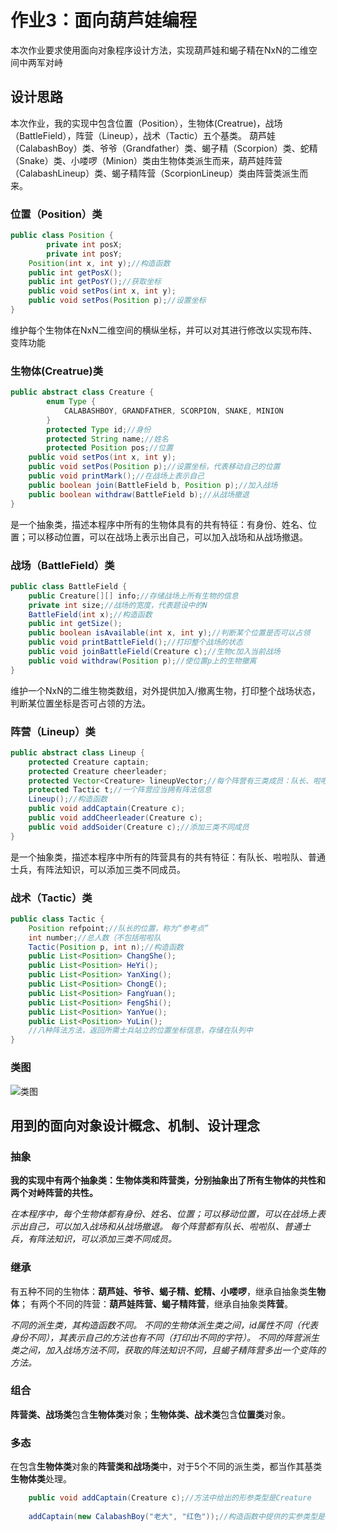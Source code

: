 # 作业3：面向葫芦娃编程
本次作业要求使用面向对象程序设计方法，实现葫芦娃和蝎子精在NxN的二维空间中两军对峙

## 设计思路
本次作业，我的实现中包含位置（Position），生物体(Creatrue)，战场（BattleField），阵营（Lineup），战术（Tactic）五个基类。
葫芦娃（CalabashBoy）类、爷爷（Grandfather）类、蝎子精（Scorpion）类、蛇精（Snake）类、小喽啰（Minion）类由生物体类派生而来，葫芦娃阵营（CalabashLineup）类、蝎子精阵营（ScorpionLineup）类由阵营类派生而来。
### 位置（Position）类
```Java
public class Position {
        private int posX;
        private int posY;
	Position(int x, int y);//构造函数
	public int getPosX();
	public int getPosY();//获取坐标
	public void setPos(int x, int y);
	public void setPos(Position p);//设置坐标
}
```
维护每个生物体在NxN二维空间的横纵坐标，并可以对其进行修改以实现布阵、变阵功能

### 生物体(Creatrue)类
```Java
public abstract class Creature {
    	enum Type {
        	CALABASHBOY, GRANDFATHER, SCORPION, SNAKE, MINION
    	}
    	protected Type id;//身份
    	protected String name;//姓名
    	protected Position pos;//位置
	public void setPos(int x, int y);
	public void setPos(Position p);//设置坐标，代表移动自己的位置
	public void printMark();//在战场上表示自己
	public boolean join(BattleField b, Position p);//加入战场
	public boolean withdraw(BattleField b);//从战场撤退
}
```
是一个抽象类，描述本程序中所有的生物体具有的共有特征：有身份、姓名、位置；可以移动位置，可以在战场上表示出自己，可以加入战场和从战场撤退。

### 战场（BattleField）类
```Java
public class BattleField {
	public Creature[][] info;//存储战场上所有生物的信息
	private int size;//战场的宽度，代表题设中的N
	BattleField(int x);//构造函数
	public int getSize();
	public boolean isAvailable(int x, int y);//判断某个位置是否可以占领
	public void printBattleField();//打印整个战场的状态
	public void joinBattleField(Creature c);//生物c加入当前战场
	public void withdraw(Position p);//使位置p上的生物撤离
}

```
维护一个NxN的二维生物类数组，对外提供加入/撤离生物，打印整个战场状态，判断某位置坐标是否可占领的方法。

### 阵营（Lineup）类
```Java
public abstract class Lineup {
	protected Creature captain;
	protected Creature cheerleader;
	protected Vector<Creature> lineupVector;//每个阵营有三类成员：队长、啦啦队、普通士兵
	protected Tactic t;//一个阵营应当拥有阵法信息
	Lineup();//构造函数
	public void addCaptain(Creature c);
	public void addCheerleader(Creature c);
	public void addSoider(Creature c);//添加三类不同成员
}
```
是一个抽象类，描述本程序中所有的阵营具有的共有特征：有队长、啦啦队、普通士兵，有阵法知识，可以添加三类不同成员。

### 战术（Tactic）类
```Java
public class Tactic {
	Position refpoint;//队长的位置，称为“参考点”
	int number;//总人数（不包括啦啦队
	Tactic(Position p, int n);//构造函数
	public List<Position> ChangShe();
	public List<Position> HeYi();
	public List<Position> YanXing();
	public List<Position> ChongE();
	public List<Position> FangYuan();
	public List<Position> FengShi();
	public List<Position> YanYue();
	public List<Position> YuLin();
	//八种阵法方法，返回所需士兵站立的位置坐标信息，存储在队列中
}

```
### 类图
![类图](http://www.plantuml.com/plantuml/png/XPBDRi8m383lUGgV4TNkQ0TInWyQ50HSTZHj9hAb2KfS8RJjtLUHLCsYIUM4FpkE_QLJHsYfgHKh5Je7U-CaIQCPdXrPB0aydrc1r5Z1GeWAp-WkkRa7ihIegtUaYx2174jZhsshBjJusHtVIjqdSYHIOY65gW8vOKcoJ4VOI2sQQpA0XycD0JAXcnfEzwk0BmRXD-CRdlFZAj-zZM5vuCNBWfzMyyCOZhFTOR_U5Us_Wh_Enx1T5st8VXZhjWUJPO-6FHcrf9C64q0721KIGYtgix0iCWNFtrdMcuoC9PbkZmG_32RCcqoWtnz64VEZHOCvzbUXRn7CnIAJLFHQZmkIBXFuC58_tIHTAektj3nweg7oeV7zHpBaFtRXJ_nND1MwQchr2m00)

## 用到的面向对象设计概念、机制、设计理念
### 抽象
**我的实现中有两个抽象类：生物体类和阵营类，分别抽象出了所有生物体的共性和两个对峙阵营的共性。**

*在本程序中，每个生物体都有身份、姓名、位置；可以移动位置，可以在战场上表示出自己，可以加入战场和从战场撤退。*
*每个阵营都有队长、啦啦队、普通士兵，有阵法知识，可以添加三类不同成员。*

### 继承
有五种不同的生物体：**葫芦娃、爷爷、蝎子精、蛇精、小喽啰**，继承自抽象类**生物体**；
有两个不同的阵营：**葫芦娃阵营、蝎子精阵营**，继承自抽象类**阵营**。

*不同的派生类，其构造函数不同。*
*不同的生物体派生类之间，id属性不同（代表身份不同），其表示自己的方法也有不同（打印出不同的字符）。*
*不同的阵营派生类之间，加入战场方法不同，获取的阵法知识不同，且蝎子精阵营多出一个变阵的方法。*

### 组合
**阵营类、战场类**包含**生物体类**对象；**生物体类、战术类**包含**位置类**对象。

### 多态
在包含**生物体类**对象的**阵营类和战场类**中，对于5个不同的派生类，都当作其基类**生物体类**处理。
```Java
	public void addCaptain(Creature c);//方法中给出的形参类型是Creature
	
	addCaptain(new CalabashBoy("老大", "红色"));//构造函数中提供的实参类型是CalabashBoy
```
